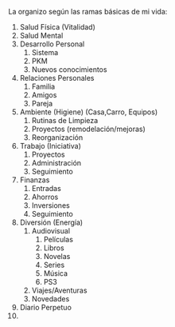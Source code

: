 La organizo según las ramas básicas de mi vida:
1. Salud Física (Vitalidad)
2. Salud Mental
3. Desarrollo Personal
	1. Sistema
	2. PKM
	3. Nuevos conocimientos
4. Relaciones Personales
	1. Familia
	2. Amigos
	3. Pareja
5. Ambiente (Higiene) (Casa,Carro, Equipos)
	1. Rutinas de Limpieza
	2. Proyectos (remodelación/mejoras)
	3. Reorganización
6. Trabajo (Iniciativa)
	1. Proyectos
	2. Administración
	3. Seguimiento
7. Finanzas
	1. Entradas
	2. Ahorros
	3. Inversiones
	4. Seguimiento
8. Diversión (Energía)
	1. Audiovisual
		1. Películas
		2. Libros
		3. Novelas
		4. Series
		5. Música
		6. PS3
	2. Viajes/Aventuras
	3. Novedades
9. Diario Perpetuo
10. 
	
